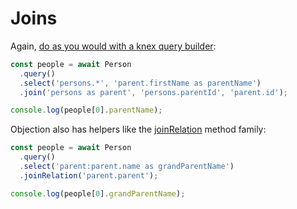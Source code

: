 # Joins

Again, [do as you would with a knex query builder](http://knexjs.org/#Builder-join):

```js
const people = await Person
  .query()
  .select('persons.*', 'parent.firstName as parentName')
  .join('persons as parent', 'persons.parentId', 'parent.id');

console.log(people[0].parentName);
```

Objection also has helpers like the [joinRelation](/api/query-builder/instance-methods.html#joinrelation) method family:

```js
const people = await Person
  .query()
  .select('parent:parent.name as grandParentName')
  .joinRelation('parent.parent');

console.log(people[0].grandParentName);
```
